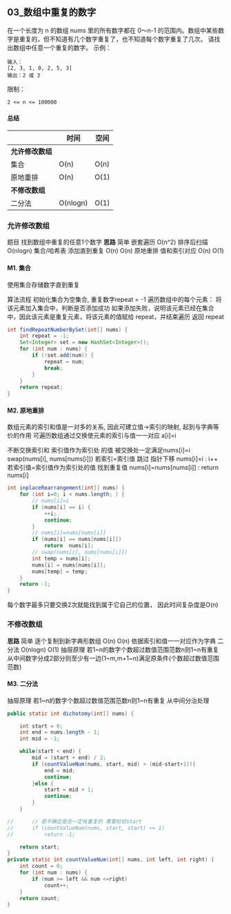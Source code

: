 ## 03_数组中重复的数字
在一个长度为 n 的数组 nums 里的所有数字都在 0～n-1 的范围内。数组中某些数字是重复的，但不知道有几个数字重复了，也不知道每个数字重复了几次。
请找出数组中任意一个重复的数字。
示例：

```
输入：
[2, 3, 1, 0, 2, 5, 3]
输出：2 或 3 
```
限制：

```
2 <= n <= 100000
```

#### 总结

|                  | **时间** | **空间** |
| ---------------- | -------- | -------- |
| **允许修改数组** |          |          |
| 集合             | O(n)     | O(n)     |
| 原地重排         | O(n)     | O(1)     |
| **不修改数组**   |          |          |
| 二分法           | O(nlogn) | O(1)     |

### 允许修改数组

题目
找到数组中重复的任意1个数字
**思路**
简单
	嵌套遍历 O(n^2)
	排序后扫描 O(nlogn)
集合/哈希表 添加直到重复 O(n) O(n)
原地重排 值和索引对应 O(n) O(1)

#### M1. 集合

使用集合存储数字直到重复

算法流程
初始化集合为空集合, 重复数字repeat = -1
遍历数组中的每个元素：
	将该元素加入集合中，判断是否添加成功
		如果添加失败，说明该元素已经在集合中，因此该元素是重复元素，将该元素的值赋给 repeat，并结束遍历
返回 repeat

```java
int findRepeatNumberBySet(int[] nums) {
    int repeat = -1;
    Set<Integer> set = new HashSet<Integer>();
    for (int num : nums) {
        if (!set.add(num)) {
            repeat = num;
            break;
        }
    }
    return repeat;
}
```

#### M2. 原地重排

数组元素的索引和值是一对多的关系, 因此可建立值->索引的映射, 起到与字典等价的作用
可遍历数组通过交换使元素的索引与值一一对应 a[i]=i

不断交换索引和 索引值作为索引处 的值
	被交换处一定满足nums[i]=i
	swap(nums[i], nums[nums[i]])
若索引=索引值 跳过 指针下移
	nums[i]=i : i++
若索引值=索引值作为索引处的值 找到重复值
	nums[i]=nums[nums[i]] : return nums[i]

```java
int inplaceRearrangement(int[] nums) {
    for (int i=0; i < nums.length; ) {
        // nums[i]=i
        if (nums[i] == i) {
            ++i;
            continue;
        }
        // nums[i]=nums[nums[i]]
        if (nums[i] == nums[nums[i]])
            return  nums[i];
        // swap(nums[i], nums[nums[i]])
        int temp = nums[i];
        nums[i] = nums[nums[i]];
        nums[temp] = temp;
    }
    return -1;
}
```

每个数字最多只要交换2次就能找到属于它自己的位置， 因此时间复杂度是O(n)

### 不修改数组
**思路**
简单
    逐个复制到新字典形数组 O(n) O(n)
        依据索引和值一一对应作为字典
二分法 O(nlogn) O(1)
	抽屉原理 若1~n的数字个数超过数值范围范数n则1~n有重复 
	从中间数字分成2部分则至少有一边(1~m,m+1~n)满足原条件(个数超过数值范围范数)

#### M3. 二分法

抽屉原理 若1~n的数字个数超过数值范围范数n则1~n有重复 从中间分治处理

```java
public static int dichotomy(int[] nums) {

    int start = 0;
    int end = nums.length - 1;
    int mid = -1;

    while(start < end) {
        mid = (start + end) / 2;
        if (countValueNum(nums, start, mid) > (mid-start+1)){
            end = mid;
            continue;
        }else {
            start = mid + 1;
            continue;
        }
    }

//      // 若不确定是否一定有重复的 需要检验start
//      if (countValueNum(nums, start, start) <= 1)
//          return -1;

    return start;
}
private static int countValueNum(int[] nums, int left, int right) {
    int count = 0;
    for (int num : nums) {
        if (num >= left && num <=right)
            count++;
    }
    return count;
}
```

